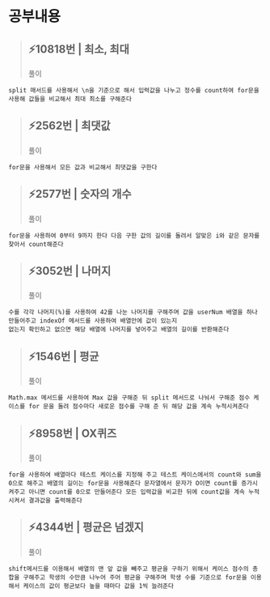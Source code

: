 # 공부내용 



> ⚡10818번 | 최소, 최대
> ------------
>  풀이
```
split 매서드를 사용해서 \n을 기준으로 해서 입력값을 나누고 정수를 count하여 for문을 사용해 값들을 비교해서 최대 최소를 구해준다
```

> ⚡2562번 | 최댓값
> ------------
>  풀이
```
for문을 사용해서 모든 값과 비교해서 최댓값을 구한다
```

> ⚡2577번 | 숫자의 개수 
> ------------
>  풀이
```
for문을 사용하여 0부터 9까지 한다 다음 구한 값의 길이를 돌려서 알맞은 i와 같은 문자를 찾아서 count해준다
```

> ⚡3052번 | 나머지
> ------------
>  풀이
```
수를 각각 나머지(%)를 사용하여 42를 나눈 나머지를 구해주며 값을 userNum 배열을 하나 만들어주고 indexOf 메서드를 사용하여 배열안에 값이 있는지
없는지 확인하고 없으면 해당 배열에 나머지를 넣어주고 배열의 길이를 반환해준다
```

> ⚡1546번 | 평균
> ------------
>  풀이
```
Math.max 메서드를 사용하여 Max 값을 구해준 뒤 split 메서드로 나눠서 구해준 점수 케이스를 for 문을 돌려 점수마다 새로운 점수를 구해 준 뒤 해당 값을 계속 누적시켜준다
```

> ⚡8958번 | OX퀴즈
> ------------
>  풀이
```
for을 사용하여 배열마다 테스트 케이스를 지정해 주고 테스트 케이스에서의 count와 sum을 0으로 해주고 배열의 길이는 for문을 사용해준다 문자열에서 문자가 O이면 count를 증가시켜주고 아니면 count를 0으로 만들어준다 모든 입력값을 비교한 뒤에 count값을 계속 누적시켜서 결과값을 출력해준다
```

> ⚡4344번 | 평균은 넘겠지
> ------------
>  풀이
```
shift메서드를 이용해서 배열의 맨 앞 값을 빼주고 평균을 구하기 위해서 케이스 점수의 총합을 구해주고 학생의 수만큼 나누어 주어 평균을 구해주며 학생 수를 기준으로 for문을 이용해서 케이스의 값이 평균보다 높을 때마다 값을 1씩 늘려준다
```
